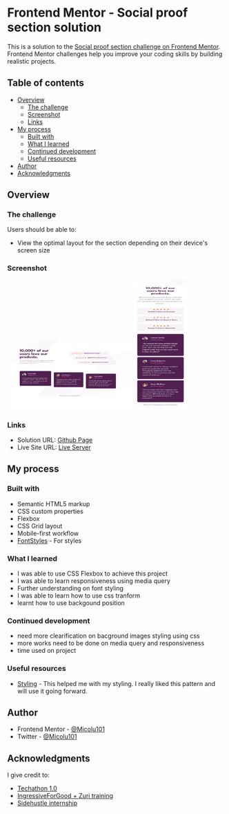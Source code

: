 # Frontend Mentor - Social proof section solution

This is a solution to the [Social proof section challenge on Frontend Mentor](https://www.frontendmentor.io/challenges/social-proof-section-6e0qTv_bA). Frontend Mentor challenges help you improve your coding skills by building realistic projects.

## Table of contents

- [Overview](#overview)
  - [The challenge](#the-challenge)
  - [Screenshot](#screenshot)
  - [Links](#links)
- [My process](#my-process)
  - [Built with](#built-with)
  - [What I learned](#what-i-learned)
  - [Continued development](#continued-development)
  - [Useful resources](#useful-resources)
- [Author](#author)
- [Acknowledgments](#acknowledgments)

## Overview

### The challenge

Users should be able to:

- View the optimal layout for the section depending on their device's screen size

### Screenshot

<img src="/images/Desktop_social-proof-section-master_index.html.png" alt="DesktopView"  style="width: 289px; height:161px">
<img src="/images/Mobile_social-proof-section-master_index.html.png" alt="MobileView"  style="width: 125px; height:300px">

### Links

- Solution URL: [Github Page](https://github.com/Micolu101/social-proof-section-master.git)
- Live Site URL: [Live Server](https://micolu101.github.io/social-proof-section-master/)

## My process

### Built with

- Semantic HTML5 markup
- CSS custom properties
- Flexbox
- CSS Grid layout
- Mobile-first workflow
- [FontStyles](https://fonts.googleapis.com) - For styles

### What I learned

- I was able to use CSS Flexbox to achieve this project
- I was able to learn responsiveness using media query
- Further understanding on font styling
- I was able to learn how to use css tranform
- learnt how to use backgound position

### Continued development

- need more clearification on bacground images styling using css
- more works need to be done on media query and responsiveness
- time used on project

### Useful resources

- [Styling](https://www.w3schools.com/css) - This helped me with my styling. I really liked this pattern and will use it going forward.

## Author

- Frontend Mentor - [@Micolu101](https://www.frontendmentor.io/profile/micolu101)
- Twitter - [@Micolu101](https://www.twitter.com/micolu101)

## Acknowledgments

I give credit to:

- [Techathon 1.0](https://twitter.com/Techathonian)
- [IngressiveForGood + Zuri training](https://twitter.com/theZuriTeam)
- [Sidehustle internship](https://twitter.com/NgSidehustle)
